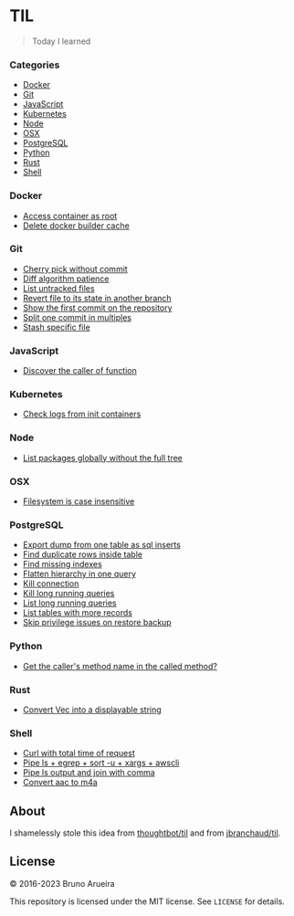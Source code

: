 # TIL

> Today I learned

### Categories

* [Docker](#docker)
* [Git](#git)
* [JavaScript](#javascript)
* [Kubernetes](#kubernetes)
* [Node](#node)
* [OSX](#osx)
* [PostgreSQL](#postgresql)
* [Python](#python)
* [Rust](#rust)
* [Shell](#shell)

### Docker

- [Access container as root](docker/access-container-as-root.md)
- [Delete docker builder cache](docker/delete-builder-cache.md)

### Git

- [Cherry pick without commit](git/cherry-pick-without-commit.md)
- [Diff algorithm patience](git/diff-algorithm-patience.md)
- [List untracked files](git/list-untracked-files.md)
- [Revert file to its state in another branch](git/revert-file-to-its-state-in-another-branch.md)
- [Show the first commit on the repository](git/show-first-commit.md)
- [Split one commit in multiples](git/split-one-commit-in-multiples.md)
- [Stash specific file](git/stash-specific-file.md)

### JavaScript

- [Discover the caller of function](javascript/caller.md)

### Kubernetes

- [Check logs from init containers](kubernetes/check-logs-from-init-containers.md)

### Node

- [List packages globally without the full tree](node/list-globally-packages-without-full-tree.md)

### OSX

- [Filesystem is case insensitive](osx/filesystem-case-sensitivity.md)

### PostgreSQL

- [Export dump from one table as sql inserts](postgres/export-dump-from-one-table-as-sql-inserts.md)
- [Find duplicate rows inside table](postgres/find-duplicate-rows-inside-table.md)
- [Find missing indexes](postgres/find-missing-indexes.md)
- [Flatten hierarchy in one query](postgres/flatten-hierarchy-in-one-query.md)
- [Kill connection](postgres/kill-connection.md)
- [Kill long running queries](postgres/kill-long-running-queries.md)
- [List long running queries](postgres/list-long-running-queries.md)
- [List tables with more records](postgres/list-tables-with-more-records.md)
- [Skip privilege issues on restore backup](postgres/skip-privilege-issues-on-restore-backup.md)

### Python

- [Get the caller's method name in the called method?](python/get-the-callers-method-name-in-the-called-method.md)

### Rust

- [Convert Vec<u8> into a displayable string](rust/convert-vec-u8-displayable-string.md)

### Shell

- [Curl with total time of request](shell/curl_with_total_time_of_request.md)
- [Pipe ls + egrep + sort -u + xargs + awscli](shell/pipe_ls_plus_egrep_plus_sort_u_plus_xargs_plus_awscli.md)
- [Pipe ls output and join with comma](shell/pipe_ls_output_and_join_with_comma.md)
- [Convert aac to m4a](shell/convert_aac_to_m4a.md)

## About

I shamelessly stole this idea from [thoughtbot/til](https://github.com/thoughtbot/til) and from [jbranchaud/til](https://github.com/jbranchaud/til).

## License

&copy; 2016-2023 Bruno Arueira

This repository is licensed under the MIT license. See `LICENSE` for
details.
